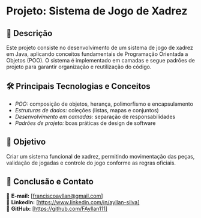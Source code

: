 # Projeto: Sistema de Jogo de Xadrez

## 📌 **Descrição**

Este projeto consiste no desenvolvimento de um sistema de jogo de xadrez em Java, aplicando conceitos fundamentais de Programação Orientada a Objetos (POO). O sistema é implementado em camadas e segue padrões de projeto para garantir organização e reutilização do código.

## 🛠 **Principais Tecnologias e Conceitos**
- *POO:* composição de objetos, herança, polimorfismo e encapsulamento   
- *Estruturas de dados:* coleções (listas, mapas e conjuntos)   
- *Desenvolvimento em camadas:* separação de responsabilidades   
- *Padrões de projeto:* boas práticas de design de software   


## **🚀 Objetivo**

Criar um sistema funcional de xadrez, permitindo movimentação das peças, validação de jogadas e controle do jogo conforme as regras oficiais.

## 📢 Conclusão e Contato

📧 **E-mail:** [franciscoayllan@gmail.com]  
🔗 **LinkedIn:** [https://www.linkedin.com/in/ayllan-silva]   
🐙 **GitHub:** [https://github.com/FAyllan111]  
